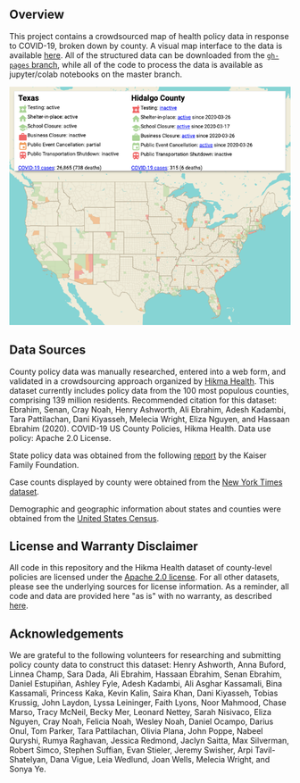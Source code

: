 
Overview
--------

This project contains a crowdsourced map of health policy data in response to COVID-19, broken down by county. A visual map interface to the data is available [here](https://hikmahealth.github.io/covid19countymap). All of the structured data can be downloaded from the [`gh-pages` branch](https://github.com/hikmahealth/covid19countymap/tree/gh-pages), while all of the code to process the data is available as jupyter/colab notebooks on the master branch.

[![Map Screenshot](mapscreenshot.png)](https://hikmahealth.github.io/covid19countymap)

Data Sources
-------
County policy data was manually researched, entered into a web form, and validated in a crowdsourcing approach organized by [Hikma Health](https://www.hikmahealth.org/). This dataset currently includes policy data from the 100 most populous counties, comprising 139 million residents. Recommended citation for this dataset: Ebrahim, Senan, Cray Noah, Henry Ashworth, Ali Ebrahim, Adesh Kadambi, Tara Pattilachan, Dani Kiyasseh, Melecia Wright, Eliza Nguyen, and Hassaan Ebrahim (2020). COVID-19 US County Policies, Hikma Health. Data use policy: Apache 2.0 License.

State policy data was obtained from the following [report](https://www.kff.org/health-costs/issue-brief/state-data-and-policy-actions-to-address-coronavirus/#policyactions) by the Kaiser Family Foundation.

Case counts displayed by county were obtained from the [New York Times dataset](https://www.nytimes.com/interactive/2020/us/coronavirus-us-cases.html).

Demographic and geographic information about  states and counties were obtained from the [United States Census](https://www.census.gov/).

License and Warranty Disclaimer
-------

All code in this repository and the Hikma Health dataset of county-level policies are licensed under the [Apache 2.0 license](https://github.com/hikmahealth/covid19countymap/blob/master/LICENSE). For all other datasets, please see the underlying sources for license information. As a reminder, all code and data are provided here "as is" with no warranty, as described [here](https://github.com/hikmahealth/covid19countymap/blob/master/WARRANTY).

Acknowledgements
-------
We are grateful to the following volunteers for researching and submitting policy county data to construct this dataset: Henry Ashworth, Anna Buford, Linnea Champ, Sara Dada, Ali Ebrahim, Hassaan Ebrahim, Senan Ebrahim, Daniel Estupiñan, Ashley Fyle, Adesh Kadambi, Ali Asghar Kassamali, Bina Kassamali, Princess Kaka, Kevin Kalin, Saira Khan, Dani Kiyasseh, Tobias Krussig, John Laydon, Lyssa Leininger, Faith Lyons, Noor Mahmood, Chase Marso, Tracy McNeil, Becky Mer, Leonard Nettey, Sarah Nisivaco, Eliza Nguyen, Cray Noah, Felicia Noah, Wesley Noah, Daniel Ocampo, Darius Onul, Tom Parker, Tara Pattilachan, Olivia Plana, John Poppe, Nabeel Quryshi, Rumya Raghavan, Jessica Redmond, Jaclyn Saitta, Max Silverman, Robert Simco, Stephen Suffian, Evan Stieler, Jeremy Swisher, Arpi Tavil-Shatelyan, Dana Vigue, Leia Wedlund, Joan Wells, Melecia Wright, and Sonya Ye.
